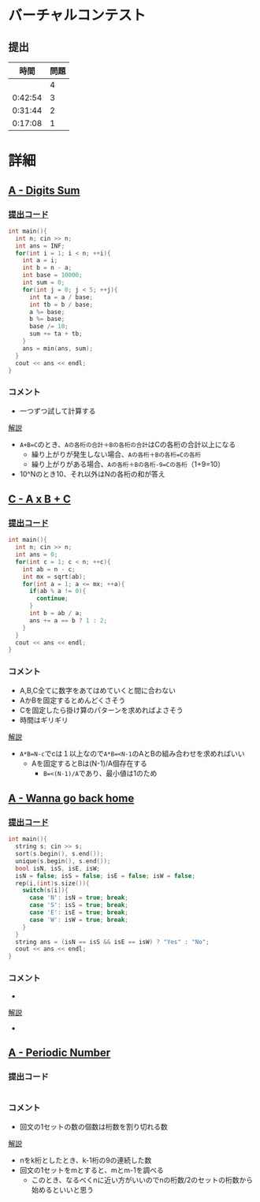 # バーチャルコンテスト

## 提出
|  時間  |  問題  |
| ---- | ---- |
|  | 4 |
| 0:42:54 | 3 |
| 0:31:44 | 2 |
| 0:17:08 | 1 |

# 詳細
## [A - Digits Sum](https://atcoder.jp/contests/agc025/tasks/agc025_a)
### [提出コード](https://atcoder.jp/contests/agc025/submissions/32626886)
```c++
int main(){
  int n; cin >> n;
  int ans = INF;
  for(int i = 1; i < n; ++i){
    int a = i;
    int b = n - a;
    int base = 10000;
    int sum = 0;
    for(int j = 0; j < 5; ++j){
      int ta = a / base;
      int tb = b / base;
      a %= base;
      b %= base;
      base /= 10;
      sum += ta + tb;
    }
    ans = min(ans, sum);
  }
  cout << ans << endl;
}
```

### コメント

* 一つずつ試して計算する

[解説](https://www.youtube.com/watch?v=Ommfmx2wtuY)

* ```A+B=C```のとき、```Aの各桁の合計＋Bの各桁の合計```はCの各桁の合計以上になる
    * 繰り上がりが発生しない場合、```Aの各桁＋Bの各桁=Cの各桁```
    * 繰り上がりがある場合、```Aの各桁＋Bの各桁-9=Cの各桁```（1+9=10）
* 10^Nのとき10、それ以外はNの各桁の和が答え

## [C - A x B + C](https://atcoder.jp/contests/abc179/tasks/abc179_c)
### [提出コード](https://atcoder.jp/contests/abc179/submissions/32627204)
```c++
int main(){
  int n; cin >> n;
  int ans = 0;
  for(int c = 1; c < n; ++c){
    int ab = n - c;
    int mx = sqrt(ab);
    for(int a = 1; a <= mx; ++a){
      if(ab % a != 0){
        continue;
      }
      int b = ab / a;
      ans += a == b ? 1 : 2;
    }
  }
  cout << ans << endl;
}
```

### コメント

* A,B,C全てに数字をあてはめていくと間に合わない
* AかBを固定するとめんどくさそう
* Cを固定したら掛け算のパターンを求めればよさそう
* 時間はギリギリ

[解説](https://www.youtube.com/watch?v=1BlDPBKtKKE&t=1074s)

* ```A*B=N-c```でcは１以上なので```A*B=<N-1```のAとBの組み合わせを求めればいい
    * Aを固定するとBは(N-1)/A個存在する
        * ```B=<(N-1)/A```であり、最小値は1のため


## [A - Wanna go back home](https://atcoder.jp/contests/agc003/tasks/agc003_a)
### [提出コード](https://atcoder.jp/contests/agc003/submissions/32627386)

```c++
int main(){
  string s; cin >> s;
  sort(s.begin(), s.end());
  unique(s.begin(), s.end());
  bool isN, isS, isE, isW;
  isN = false; isS = false; isE = false; isW = false;
  rep(i,(int)s.size()){
    switch(s[i]){
      case 'N': isN = true; break;
      case 'S': isS = true; break;
      case 'E': isE = true; break;
      case 'W': isW = true; break;
    }
  }
  string ans = (isN == isS && isE == isW) ? "Yes" : "No";
  cout << ans << endl;
}
```

### コメント
* 

[解説](https://img.atcoder.jp/data/agc/003/editorial.pdf)

* 


## [A - Periodic Number](https://atcoder.jp/contests/arc141/tasks/arc141_a)
### 提出コード

```c++

```

### コメント

* 回文の1セットの数の個数は桁数を割り切れる数

[解説](https://atcoder.jp/contests/arc141/editorial/4021)

* nをk桁としたとき、k-1桁の9の連続した数
* 回文の1セットをmとすると、mとm-1を調べる
    * このとき、なるべくnに近い方がいいのでnの桁数/2のセットの桁数から始めるといいと思う
